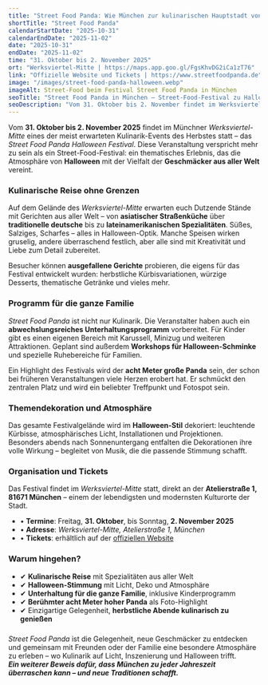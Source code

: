 ```yaml
---
title: "Street Food Panda: Wie München zur kulinarischen Hauptstadt von Halloween wird"
shortTitle: "Street Food Panda"
calendarStartDate: "2025-10-31"
calendarEndDate: "2025-11-02"
date: "2025-10-31"
endDate: "2025-11-02"
time: "31. Oktober bis 2. November 2025"
ort: "Werksviertel-Mitte | https://maps.app.goo.gl/FgsKhvDG2iCa1zT76"
link: "Offizielle Website und Tickets | https://www.streetfoodpanda.de"
image: "/images/street-food-panda-halloween.webp"
imageAlt: Street-Food beim Festival Street Food Panda in München
seoTitle: "Street Food Panda in München — Street-Food-Festival zu Halloween 2025"
seoDescription: "Vom 31. Oktober bis 2. November findet im Werksviertel-Mitte das Street Food Panda Halloween Festival statt — mit Dutzenden Ständen, Halloween-Stimmung und einer 8 Meter großen Panda-Figur."
---
```


Vom **31. Oktober bis 2. November 2025** findet im Münchner *Werksviertel-Mitte* eines der meist erwarteten Kulinarik-Events des Herbstes statt – das *Street Food Panda Halloween Festival*. Diese Veranstaltung verspricht mehr zu sein als ein Street-Food-Festival: ein thematisches Erlebnis, das die Atmosphäre von **Halloween** mit der Vielfalt der **Geschmäcker aus aller Welt** vereint.

### Kulinarische Reise ohne Grenzen

Auf dem Gelände des *Werksviertel-Mitte* erwarten euch Dutzende Stände mit Gerichten aus aller Welt – von **asiatischer Straßenküche** über **traditionelle deutsche** bis zu **lateinamerikanischen Spezialitäten**. Süßes, Salziges, Scharfes – alles in Halloween-Optik. Manche Speisen wirken gruselig, andere überraschend festlich, aber alle sind mit Kreativität und Liebe zum Detail zubereitet.

Besucher können **ausgefallene Gerichte** probieren, die eigens für das Festival entwickelt wurden: herbstliche Kürbisvariationen, würzige Desserts, thematische Getränke und vieles mehr.

### Programm für die ganze Familie

*Street Food Panda* ist nicht nur Kulinarik. Die Veranstalter haben auch ein **abwechslungsreiches Unterhaltungsprogramm** vorbereitet. Für Kinder gibt es einen eigenen Bereich mit Karussell, Minizug und weiteren Attraktionen. Geplant sind außerdem **Workshops für Halloween-Schminke** und spezielle Ruhebereiche für Familien.

Ein Highlight des Festivals wird der **acht Meter große Panda** sein, der schon bei früheren Veranstaltungen viele Herzen erobert hat. Er schmückt den zentralen Platz und wird ein beliebter Treffpunkt und Fotospot sein.

### Themendekoration und Atmosphäre

Das gesamte Festivalgelände wird im **Halloween-Stil** dekoriert: leuchtende Kürbisse, atmosphärisches Licht, Installationen und Projektionen. Besonders abends nach Sonnenuntergang entfalten die Dekorationen ihre volle Wirkung – begleitet von Musik, die die passende Stimmung schafft.

### Organisation und Tickets

Das Festival findet im *Werksviertel-Mitte* statt, direkt an der **Atelierstraße 1, 81671 München** – einem der lebendigsten und modernsten Kulturorte der Stadt.

- • **Termine**: Freitag, **31. Oktober**, bis Sonntag, **2. November 2025**  
- • **Adresse**: *Werksviertel-Mitte, Atelierstraße 1, München*  
- • **Tickets**: erhältlich auf der [offiziellen Website](https://www.streetfoodpanda.de)

### Warum hingehen?

- ✔ **Kulinarische Reise** mit Spezialitäten aus aller Welt  
- ✔ **Halloween-Stimmung** mit Licht, Deko und Atmosphäre  
- ✔ **Unterhaltung für die ganze Familie**, inklusive Kinderprogramm  
- ✔ **Berühmter acht Meter hoher Panda** als Foto-Highlight  
- ✔ Einzigartige Gelegenheit, **herbstliche Abende kulinarisch zu genießen**

###

*Street Food Panda* ist die Gelegenheit, neue Geschmäcker zu entdecken und gemeinsam mit Freunden oder der Familie eine besondere Atmosphäre zu erleben – wo Kulinarik auf Licht, Inszenierung und Halloween trifft.  
_**Ein weiterer Beweis dafür, dass München zu jeder Jahreszeit überraschen kann – und neue Traditionen schafft.**_

